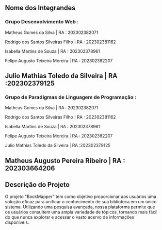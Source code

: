 ﻿## Nome dos Integrandes

### Grupo Desenvolvimento Web :

Matheus Gomes da Silva | RA : 202302382071

Rodrigo dos Santos Silveiras Filho | RA : 202302381162

Isabella Martins de Souza | RA : 202302378961

Felipe Augusto Teixeira Moreira | RA : 202302382207

Julio Mathias Toledo da Silveira | RA :202302379125
-----------------
### Grupo de Paradigmas de Linguagem de Programação : 

Matheus Gomes da Silva | RA : 202302382071

Rodrigo dos Santos Silveiras Filho | RA : 202302381162

Isabella Martins de Souza | RA : 202302378961

Felipe Augusto Teixeira Moreira | RA : 202302382207

Julio Mathias Toledo da Silveira | RA :202302379125

Matheus Augusto Pereira Ribeiro | RA : 202303664206
---------------
## Descrição do Projeto

O projeto "BookMapper" tem como objetivo proporcionar aos usuários uma solução eficaz para unificar o conhecimento de sua biblioteca em um único sistema. Utilizando uma pesquisa avançada, nossa plataforma permite que os usuários consultem uma ampla variedade de tópicos, tornando mais fácil do que nunca explorar e acessar o vasto acervo de informações disponíveis.

